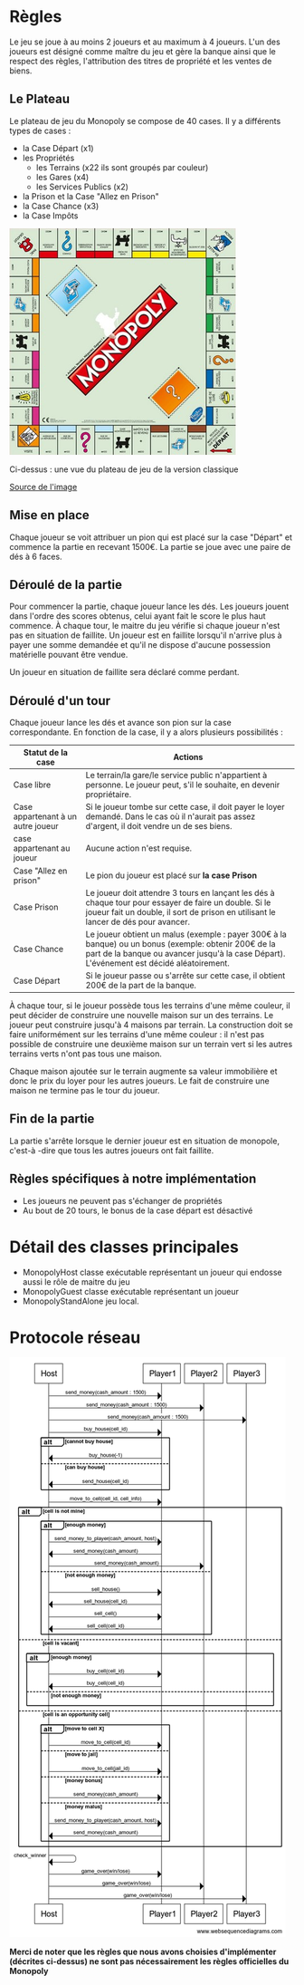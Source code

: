 # Règles

Le jeu se joue à au moins 2 joueurs et au maximum à 4 joueurs. L'un des joueurs est désigné comme maître du jeu et gère la banque ainsi que le respect des règles, l'attribution des titres de propriété et les ventes de biens.

## Le Plateau

Le plateau de jeu du Monopoly se compose de 40 cases. Il y a différents types de cases :

- la Case Départ (x1)
- les Propriétés
    - les Terrains (x22 ils sont groupés par couleur)
    - les Gares (x4)
    - les Services Publics (x2)
- la Prison et la Case "Allez en Prison"
- la Case Chance (x3)
- la Case Impôts

![plateau de jeu](doc/monopoly-plateau.jpg)

Ci-dessus : une vue du plateau de jeu de la version classique

[Source de l'image](http://www.monopolypedia.fr/editions/france/classique2014/classique2014.php)

## Mise en place

Chaque joueur se voit attribuer un pion qui est placé sur la case "Départ" et commence la partie en recevant 1500€. La partie se joue avec une paire de dés à 6 faces.

## Déroulé de la partie

Pour commencer la partie, chaque joueur lance les dés. Les joueurs jouent dans l'ordre des scores obtenus, celui ayant fait le score le plus haut commence.
À chaque tour, le maitre du jeu vérifie si chaque joueur n'est pas en situation de faillite. Un joueur est en faillite lorsqu'il n'arrive plus à payer une somme demandée et qu'il ne dispose d'aucune possession matérielle pouvant être vendue.

Un joueur en situation de faillite sera déclaré comme perdant.

## Déroulé d'un tour

Chaque joueur lance les dés et avance son pion sur la case correspondante. En fonction de la case, il y a alors plusieurs possibilités :

| Statut de la case                  | Actions                                                                                                                                                                                            |
|------------------------------------|----------------------------------------------------------------------------------------------------------------------------------------------------------------------------------------------------|
| Case libre                         | Le terrain/la gare/le service public n'appartient à personne. Le joueur peut, s'il le souhaite, en devenir propriétaire.                                                                           |
| Case appartenant à un autre joueur | Si le joueur tombe sur cette case, il doit payer le loyer demandé. Dans le cas où il n'aurait pas assez d'argent, il doit vendre un de ses biens.                                                  |
| case appartenant au joueur         | Aucune action n'est requise.                                                                                                                                                                       |
| Case "Allez en prison"             | Le pion du joueur est placé sur **la case Prison**                                                                                                                                                 |
| Case Prison                        | Le joueur doit attendre 3 tours en lançant les dés à chaque tour pour essayer de faire un double. Si le joueur fait un double, il sort de prison en utilisant le lancer de dés pour avancer.       |
| Case Chance                        | Le joueur obtient un malus (exemple : payer 300€ à la banque) ou un bonus (exemple: obtenir 200€ de la part de la banque ou avancer jusqu'à la case Départ). L'événement est décidé aléatoirement. |
| Case Départ                        | Si le joueur passe ou s'arrête sur cette case, il obtient 200€ de la part de la banque.                                                                                                            |

À chaque tour, si le joueur possède tous les terrains d'une même couleur, il peut décider de construire une nouvelle maison sur un des terrains. Le joueur peut construire jusqu'à 4 maisons par terrain. La construction doit se faire uniformément sur les terrains d'une même couleur : il n'est pas possible de construire une deuxième maison sur un terrain vert si les autres terrains verts n'ont pas tous une maison.

Chaque maison ajoutée sur le terrain augmente sa valeur immobilière et donc le prix du loyer pour les autres joueurs. Le fait de construire une maison ne termine pas le tour du joueur.

## Fin de la partie

La partie s'arrête lorsque le dernier joueur est en situation de monopole, c'est-à -dire que tous les autres joueurs ont fait faillite.

## Règles spécifiques à notre implémentation

- Les joueurs ne peuvent pas s'échanger de propriétés
- Au bout de 20 tours, le bonus de la case départ est désactivé

# Détail des classes principales

* MonopolyHost classe exécutable représentant un joueur qui endosse aussi le rôle de maitre du jeu
* MonopolyGuest classe exécutable représentant un joueur
* MonopolyStandAlone jeu local.

# Protocole réseau

![protocole monopoly](doc/protocole-reseaux.png)


**Merci de noter que les règles que nous avons choisies d'implémenter (décrites ci-dessus) ne sont pas nécessairement les règles officielles du Monopoly**